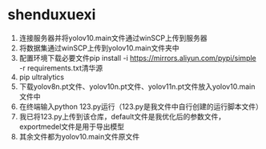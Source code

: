 # shenduxuexi
1.	连接服务器并将yolov10.main文件通过winSCP上传到服务器
2.	将数据集通过winSCP上传到yolov10.main文件夹中
3.	配置环境下载必要文件pip install -i https://mirrors.aliyun.com/pypi/simple -r requirements.txt清华源
4.	pip ultralytics
5.	下载yolov8n.pt文件、yolov10n.pt文件、yolov11n.pt文件放入yolov10.main文件中
7.	在终端输入python 123.py运行（123.py是我文件中自行创建的运行脚本文件）
8.	我已将123.py上传到该仓库，default文件是我优化后的参数文件，exportmedel文件是用于导出模型
9.	其余文件都为yolov10.main文件原文件
